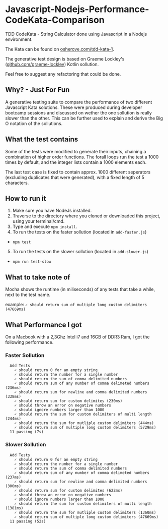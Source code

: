 # Javascript-Nodejs-Performance-CodeKata-Comparison
TDD CodeKata - String Calculator done using Javascript in a Nodejs environment.

The Kata can be found on [osherove.com/tdd-kata-1](http://osherove.com/tdd-kata-1/).

The generative test design is based on Graeme Lockley's ([github.com/graeme-lockley](https://github.com/graeme-lockley)) Kotlin sollution.

Feel free to suggest any refactoring that could be done.

## Why? - Just For Fun
A generative testing suite to compare the performance of two different Javascript Kata solutions. These were produced during developer bootcamp sessions and discussed on wether the one sollution is really slower than the other. This can be further used to explain and derive the Big O notation of the sollutions.

## What the test contains
Some of the tests were modified to generate their inputs, chaining a combination of higher order functions. The forall loops run the test a 1000 times by default, and the integer lists contain a 1000 elements each.

The last test case is fixed to contain approx. 1000 different seperators (excluding duplicates that were generated), with a fixed length of 5 characters.

## How to run it
1) Make sure you have NodeJs installed.
2) Traverse to the directory where you cloned or downloaded this project, using your terminal/cmd.
3) Type and execute `npm install`.
4) To run the tests on the faster sollution (located in `add-faster.js`)
  - `npm test`
5) To run the tests on the slower sollution (located in `add-slower.js`)
  - `npm run test-slow`

## What to take note of
Mocha shows the runtime (in miliseconds) of any tests that take a while, next to the test name.

example: `✓ should return sum of multiple long custom delimiters (47669ms)`

## What Performance I got
On a Macbook with a 2,3Ghz Intel i7 and 16GB of DDR3 Ram, I got the following performance.

### Faster Sollution
```
  Add Tests
    ✓ should return 0 for an empty string
    ✓ should return the number for a single number
    ✓ should return the sum of comma delimited numbers
    ✓ should return sum of any number of comma delimeted numbers (236ms)
    ✓ should return sum for newline and comma delimited numbers (338ms)
    ✓ should return sum for custom delimites (230ms)
    ✓ should throw an error on negative numbers
    ✓ should ignore numbers larger than 1000
    ✓ should return the sum for custom delimiters of multi length (244ms)
    ✓ should return the sum for mutliple custom delimiters (444ms)
    ✓ should return sum of multiple long custom delimiters (5729ms)
  11 passing (7s)
```

### Slower Sollution
```
  Add Tests
    ✓ should return 0 for an empty string
    ✓ should return the number for a single number
    ✓ should return the sum of comma delimited numbers
    ✓ should return sum of any number of comma delimeted numbers (237ms)
    ✓ should return sum for newline and comma delimited numbers (306ms)
    ✓ should return sum for custom delimites (622ms)
    ✓ should throw an error on negative numbers
    ✓ should ignore numbers larger than 1000
    ✓ should return the sum for custom delimiters of multi length (1381ms)
    ✓ should return the sum for mutliple custom delimiters (1360ms)
    ✓ should return sum of multiple long custom delimiters (47669ms)
  11 passing (52s)
```
